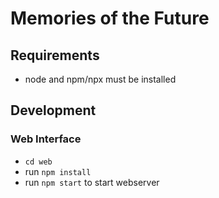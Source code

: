 # Memories of the Future

## Requirements

* node and npm/npx must be installed

## Development


### Web Interface

* `cd web`
* run `npm install`
* run `npm start` to start webserver